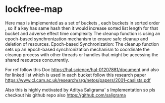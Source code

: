 # lockfree-map

Here map is implemented as a set of buckets , each buckets in sorted order , so if a key has same hash then it would increase sorted list length for that bucket and adverse effect time complexity 
The cleanup function is using an epoch-based synchronization mechanism to ensure safe cleanup and deletion of resources.
Epoch-based Synchronization: The cleanup function sets up an epoch-based synchronization mechanism to coordinate the cleanup process with other threads or handles that might be accessing the shared resources concurrently.

For ref follow this Doc https://hal.science/hal-01207881/document
and also for linked list which is used in each bucket follow this research paper https://www.cl.cam.ac.uk/research/srg/netos/papers/2001-caslists.pdf

Also this is highly motivated by Aditya Saligrama' s Implementation so pls checkout his github repo also https://github.com/saligrama